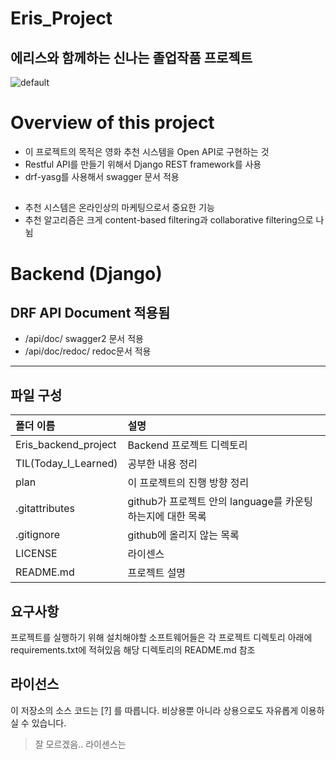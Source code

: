 
Eris_Project
===============
에리스와 함께하는 신나는 졸업작품 프로젝트
-----------------------------------------------

![default](https://user-images.githubusercontent.com/24240623/50373853-00990e80-0628-11e9-810e-957a643cba61.PNG)

# Overview of  this project
* 이 프로젝트의 목적은 영화 추천 시스템을 Open API로 구현하는 것
* Restful API를 만들기 위해서 Django REST framework를 사용
* drf-yasg를 사용해서 swagger 문서 적용

##
* 추천 시스템은 온라인상의 마케팅으로서 중요한 기능 
* 추천 알고리즘은 크게 content-based filtering과 collaborative filtering으로 나뉨
##

# Backend (Django)
##  DRF API Document 적용됨 
 * /api/doc/   swagger2 문서 적용
 * /api/doc/redoc/  redoc문서 적용
 
 
 <hr/>
 
 
 ## 파일 구성

|폴더 이름 |설명                         |
|:--        |:--                          | 
|Eris_backend_project       |Backend 프로젝트 디렉토리    |
|TIL(Today_I_Learned)       |공부한 내용 정리    |
|plan       |이 프로젝트의 진행 방향 정리    |
|.gitattributes        |github가 프로젝트 안의 language를 카운팅하는지에 대한 목록                          |
|.gitignore       |github에 올리지 않는 목록    |
|LICENSE     |라이센스  |
|README.md    |프로젝트 설명 |

 
## 요구사항
프로젝트를 실행하기 위해 설치해야할 소프트웨어들은 
각 프로젝트 디렉토리 아래에 requirements.txt에 적혀있음
해당 디렉토리의 README.md 참조
 

## 라이선스

이 저장소의 소스 코드는 [?] 를 따릅니다.
비상용뿐 아니라 상용으로도 자유롭게 이용하실 수 있습니다.
> 잘 모르겠음.. 라이센스는
 
